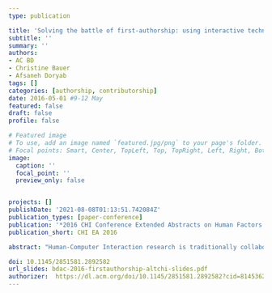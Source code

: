```yaml
---
type: publication

title: 'Solving the battle of first-authorship: using interactive technology to highlight contributions'
subtitle: ''
summary: ''
authors:
- AC BD
- Christine Bauer
- Afsaneh Doryab
tags: []
categories: [authorship, contributorship]
date: 2016-05-01 #9-12 May
featured: false
draft: false
profile: false

# Featured image
# To use, add an image named `featured.jpg/png` to your page's folder.
# Focal points: Smart, Center, TopLeft, Top, TopRight, Left, Right, BottomLeft, Bottom, BottomRight.
image:
  caption: ''
  focal_point: ''
  preview_only: false


projects: []
publishDate: '2021-08-08T01:13:51.742084Z'
publication_types: [paper-conference]
publication: '*2016 CHI Conference Extended Abstracts on Human Factors in Computing  Systems*'
publication_short: CHI EA 2016

abstract: "Human-Computer Interaction research is traditionally collaborative. However, the current authorship model – i.e., placing authors’ names in a particular order – makes the contributions of collaborators who are not the “first author” (or not mentioned) less visible which negatively affects career paths. Still, if smaller and larger contributions are equally rewarded with a “good” position in the author list, a researcher’s achievements may be overrated. We suggest a solution with interactive technology to highlight contributions. The benefits include high visibility of contributions, in-situ access to in-depth researcher profiles, in situ access to similar work by the contributors, and low incentive for artificial credits."

doi: 10.1145/2851581.2892582
url_slides: bdac-2016-firstauthorship-altchi-slides.pdf
authorizer:  https://dl.acm.org/doi/10.1145/2851581.2892582?cid=81453628934
---
```

